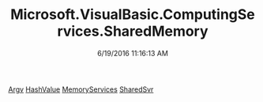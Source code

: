 ﻿---
title: Microsoft.VisualBasic.ComputingServices.SharedMemory
date: 6/19/2016 11:16:13 AM
---

[Argv](T-Microsoft.VisualBasic.ComputingServices.SharedMemory.Argv.html)
[HashValue](T-Microsoft.VisualBasic.ComputingServices.SharedMemory.HashValue.html)
[MemoryServices](T-Microsoft.VisualBasic.ComputingServices.SharedMemory.MemoryServices.html)
[SharedSvr](T-Microsoft.VisualBasic.ComputingServices.SharedMemory.SharedSvr.html)
